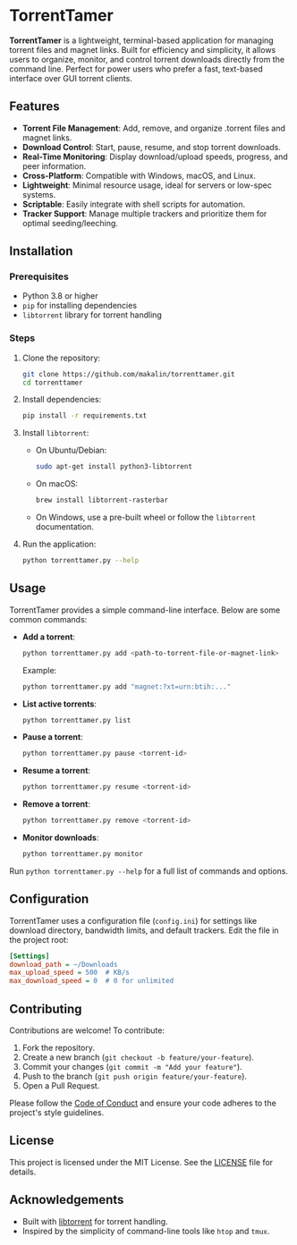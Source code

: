 # TorrentTamer

**TorrentTamer** is a lightweight, terminal-based application for managing torrent files and magnet links. Built for efficiency and simplicity, it allows users to organize, monitor, and control torrent downloads directly from the command line. Perfect for power users who prefer a fast, text-based interface over GUI torrent clients.

## Features

- **Torrent File Management**: Add, remove, and organize .torrent files and magnet links.
- **Download Control**: Start, pause, resume, and stop torrent downloads.
- **Real-Time Monitoring**: Display download/upload speeds, progress, and peer information.
- **Cross-Platform**: Compatible with Windows, macOS, and Linux.
- **Lightweight**: Minimal resource usage, ideal for servers or low-spec systems.
- **Scriptable**: Easily integrate with shell scripts for automation.
- **Tracker Support**: Manage multiple trackers and prioritize them for optimal seeding/leeching.

## Installation

### Prerequisites
- Python 3.8 or higher
- `pip` for installing dependencies
- `libtorrent` library for torrent handling

### Steps
1. Clone the repository:
   ```bash
   git clone https://github.com/makalin/torrenttamer.git
   cd torrenttamer
   ```
2. Install dependencies:
   ```bash
   pip install -r requirements.txt
   ```
3. Install `libtorrent`:
   - On Ubuntu/Debian:
     ```bash
     sudo apt-get install python3-libtorrent
     ```
   - On macOS:
     ```bash
     brew install libtorrent-rasterbar
     ```
   - On Windows, use a pre-built wheel or follow the `libtorrent` documentation.

4. Run the application:
   ```bash
   python torrenttamer.py --help
   ```

## Usage

TorrentTamer provides a simple command-line interface. Below are some common commands:

- **Add a torrent**:
  ```bash
  python torrenttamer.py add <path-to-torrent-file-or-magnet-link>
  ```
  Example:
  ```bash
  python torrenttamer.py add "magnet:?xt=urn:btih:..."
  ```

- **List active torrents**:
  ```bash
  python torrenttamer.py list
  ```

- **Pause a torrent**:
  ```bash
  python torrenttamer.py pause <torrent-id>
  ```

- **Resume a torrent**:
  ```bash
  python torrenttamer.py resume <torrent-id>
  ```

- **Remove a torrent**:
  ```bash
  python torrenttamer.py remove <torrent-id>
  ```

- **Monitor downloads**:
  ```bash
  python torrenttamer.py monitor
  ```

Run `python torrenttamer.py --help` for a full list of commands and options.

## Configuration

TorrentTamer uses a configuration file (`config.ini`) for settings like download directory, bandwidth limits, and default trackers. Edit the file in the project root:

```ini
[Settings]
download_path = ~/Downloads
max_upload_speed = 500  # KB/s
max_download_speed = 0  # 0 for unlimited
```

## Contributing

Contributions are welcome! To contribute:

1. Fork the repository.
2. Create a new branch (`git checkout -b feature/your-feature`).
3. Commit your changes (`git commit -m "Add your feature"`).
4. Push to the branch (`git push origin feature/your-feature`).
5. Open a Pull Request.

Please follow the [Code of Conduct](CODE_OF_CONDUCT.md) and ensure your code adheres to the project's style guidelines.

## License

This project is licensed under the MIT License. See the [LICENSE](LICENSE) file for details.

## Acknowledgements

- Built with [libtorrent](https://www.libtorrent.org/) for torrent handling.
- Inspired by the simplicity of command-line tools like `htop` and `tmux`.
